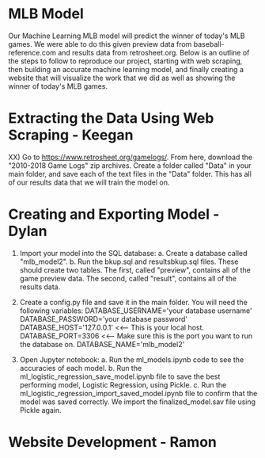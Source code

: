 # MLB Model

Our Machine Learning MLB model will predict the winner of today's MLB games. We were able to do this given preview data from baseball-reference.com and results data from retrosheet.org. Below is an outline of the steps to follow to reproduce our project, starting with web scraping, then building an accurate machine learning model, and finally creating a website that will visualize the work that we did as well as showing the winner of today's MLB games.

# Extracting the Data Using Web Scraping - Keegan

XX) Go to https://www.retrosheet.org/gamelogs/. From here, download the "2010-2018 Game Logs" zip archives. Create a folder called "Data" in your main folder, and save each of the text files in the "Data" folder. This has all of our results data that we will train the model on.

# Creating and Exporting Model - Dylan

1) Import your model into the SQL database:
    a. Create a database called "mlb_model2".
    b. Run the bkup.sql and resultsbkup.sql files. These should create two tables. The first, called "preview", contains all of the game preview data. The second, called "result", contains all of the results data.

2) Create a config.py file and save it in the main folder. You will need the following variables:
    DATABASE_USERNAME='your database username'
    DATABASE_PASSWORD='your database password'
    DATABASE_HOST='127.0.0.1' <<-- This is your local host.
    DATABASE_PORT=3306 <<-- Make sure this is the port you want to run the database on.
    DATABASE_NAME='mlb_model2'

3) Open Jupyter notebook:
    a. Run the ml_models.ipynb code to see the accuracies of each model.
    b. Run the ml_logistic_regression_save_model.ipynb file to save the best performing model, Logistic Regression, using Pickle.
    c. Run the ml_logistic_regression_import_saved_model.ipynb file to confirm that the model was saved correctly. We import the finalized_model.sav file using Pickle again.

# Website Development - Ramon